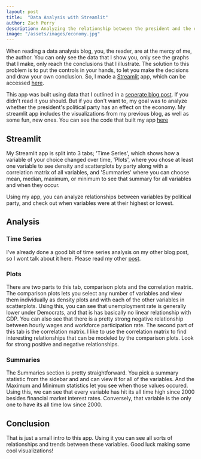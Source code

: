 ```yaml
---
layout: post
title:  "Data Analysis with Streamlit"
author: Zach Perry
description: Analyzing the relationship between the president and the economy using Streamlit
image: "/assets/images/economy.jpg"
---
```


When reading a data analysis blog, you, the reader, are at the mercy of me, the author. You can only see the data that I show you, only see the graphs that I make, only reach the conclusions that I illustrate. The solution to this problem is to put the controls in your hands, to let you make the decisions and draw your own conclusion. So, I made a [Streamlit](https://streamlit.io/) app, which can be accessed [here](https://presidents-economy-blogapp.streamlit.app/).

This app was built using data that I outlined in a [seperate blog post](https://zach-321.github.io/my-blog/2024/11/13/President-Economy). If you didn't read it you should. But if you don't want to, my goal was to analyze whether the president's political party has an effect on the economy. My streamlit app includes the visualizations from my previous blog, as well as some fun, new ones. You can see the code that built my app [here](https://github.com/Zach-321/Streamlit_Blog)

## Streamlit

My Streamlit app is split into 3 tabs; 'Time Series', which shows how a variable of your choice changed over time, 'Plots', where you chose at least one variable to see density and scatterplots by party along with a correlation matrix of all variables, and 'Summaries' where you can choose mean, median, maximum, or minimum to see that summary for all variables and when they occur.

Using  my app, you can analyze relationships between variables by political party, and check out when variables were at their highest or lowest.

## Analysis

### Time Series

I've already done a good bit of time series analysis on my other blog post, so I wont talk about it here. Please read my other [post](https://zach-321.github.io/my-blog/2024/11/13/President-Economy).

### Plots

There are two parts to this tab, comparison plots and the correlation matrix. The comparison plots lets you select any number of variables and view them individually as density plots and with each of the other variables in scatterplots. Using this, you can see that unemployment rate is generally lower under Democrats, and that is has basically no linear relationship with GDP. You can also see that there is a pretty strong negative relationship between hourly wages and workforce participation rate. The second part of this tab is the correlation matrix. I like to use the correlation matrix to find interesting relationships that can be modeled by the comparison plots. Look for strong positive and negative relationships.

### Summaries

The Summaries section is pretty straightforward. You pick a summary statistic from the sidebar and and can view it for all of the variables. And the Maximum and Minimum statistics let you see when those values occured. Using this, we can see that every variable has hit its all time high since 2000 besides financial market interest rates. Conversely, that variable is the only one to have its all time low since 2000.


## Conclusion

That is just a small intro to this app. Using it you can see all sorts of relationships and trends between these variables. Good luck making some cool visualizations!

